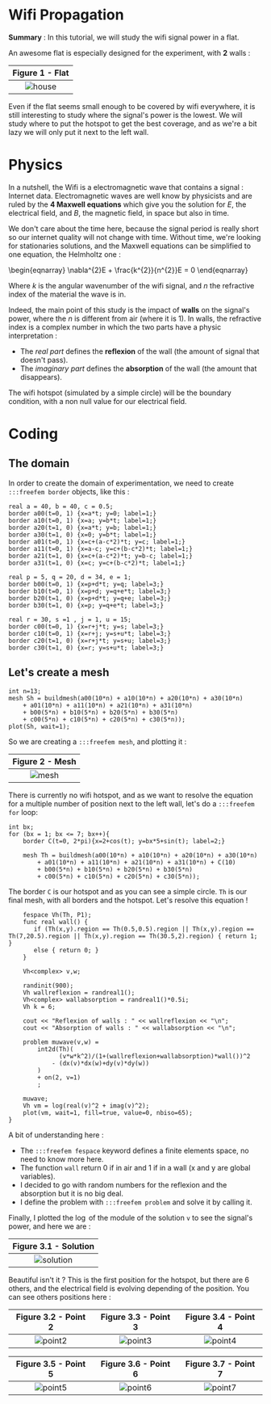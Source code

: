 # Wifi Propagation

**Summary** : In this tutorial, we will study the wifi signal power in a flat.

An awesome flat is especially designed for the experiment, with **2** walls :

<a name="Fig1">Figure 1</a> - Flat |
:-------------------------:|
![house](images/wifi-propagation/house.png) |

Even if the flat seems small enough to be covered by wifi everywhere, it is still interesting to study where the signal's power is the lowest. We will study where to put the hotspot to get the best coverage, and as we're a bit lazy we will only put it next to the left wall.

# Physics

In a nutshell, the Wifi is a electromagnetic wave that contains a signal : Internet data. Electromagnetic waves are well know by physicists and are ruled by the **4 Maxwell equations** which give you the solution for *E*, the electrical field, and *B*, the magnetic field, in space but also in time.

We don't care about the time here, because the signal period is really short so our internet quality will not change with time. Without time, we're looking for stationaries solutions, and the Maxwell equations can be simplified to one equation, the Helmholtz one :

\begin{eqnarray}
    \nabla^{2}E + \frac{k^{2}}{n^{2}}E = 0
\end{eqnarray}

Where *k* is the angular wavenumber of the wifi signal, and *n* the refractive index of the material the wave is in.

Indeed, the main point of this study is the impact of **walls** on the signal's power, where the *n* is different from air (where it is 1). In walls, the refractive index is a complex number in which the two parts have a physic interpretation :

* The *real part* defines the **reflexion** of the wall (the amount of signal that doesn't pass).
* The *imaginary part* defines the **absorption** of the wall (the amount that disappears).

The wifi hotspot (simulated by a simple circle) will be the boundary condition, with a non null value for our electrical field.

# Coding

## The domain

In order to create the domain of experimentation, we need to create `:::freefem border` objects, like this :

```freefem
real a = 40, b = 40, c = 0.5;
border a00(t=0, 1) {x=a*t; y=0; label=1;}
border a10(t=0, 1) {x=a; y=b*t; label=1;}
border a20(t=1, 0) {x=a*t; y=b; label=1;}
border a30(t=1, 0) {x=0; y=b*t; label=1;}
border a01(t=0, 1) {x=c+(a-c*2)*t; y=c; label=1;}
border a11(t=0, 1) {x=a-c; y=c+(b-c*2)*t; label=1;}
border a21(t=1, 0) {x=c+(a-c*2)*t; y=b-c; label=1;}
border a31(t=1, 0) {x=c; y=c+(b-c*2)*t; label=1;}

real p = 5, q = 20, d = 34, e = 1;
border b00(t=0, 1) {x=p+d*t; y=q; label=3;}
border b10(t=0, 1) {x=p+d; y=q+e*t; label=3;}
border b20(t=1, 0) {x=p+d*t; y=q+e; label=3;}
border b30(t=1, 0) {x=p; y=q+e*t; label=3;}

real r = 30, s =1 , j = 1, u = 15;
border c00(t=0, 1) {x=r+j*t; y=s; label=3;}
border c10(t=0, 1) {x=r+j; y=s+u*t; label=3;}
border c20(t=1, 0) {x=r+j*t; y=s+u; label=3;}
border c30(t=1, 0) {x=r; y=s+u*t; label=3;}
```

## Let's create a mesh

```freefem
int n=13;
mesh Sh = buildmesh(a00(10*n) + a10(10*n) + a20(10*n) + a30(10*n)
	+ a01(10*n) + a11(10*n) + a21(10*n) + a31(10*n)
	+ b00(5*n) + b10(5*n) + b20(5*n) + b30(5*n)
	+ c00(5*n) + c10(5*n) + c20(5*n) + c30(5*n));
plot(Sh, wait=1);
```

So we are creating a `:::freefem mesh`, and plotting it :

<a name="Fig2">Figure 2</a> - Mesh |
:-------------------------:|
![mesh](images/wifi-propagation/mesh.png) |


There is currently no wifi hotspot, and as we want to resolve the equation for a multiple number of position next to the left wall, let's do a `:::freefem for` loop:

```freefem
int bx;
for (bx = 1; bx <= 7; bx++){
    border C(t=0, 2*pi){x=2+cos(t); y=bx*5+sin(t); label=2;}

    mesh Th = buildmesh(a00(10*n) + a10(10*n) + a20(10*n) + a30(10*n)
		+ a01(10*n) + a11(10*n) + a21(10*n) + a31(10*n) + C(10)
		+ b00(5*n) + b10(5*n) + b20(5*n) + b30(5*n)
		+ c00(5*n) + c10(5*n) + c20(5*n) + c30(5*n));
```

The border `C` is our hotspot and as you can see a simple circle. `Th` is our final mesh, with all borders and the hotspot. Let's resolve this equation !

```freefem
    fespace Vh(Th, P1);
    func real wall() {
       if (Th(x,y).region == Th(0.5,0.5).region || Th(x,y).region == Th(7,20.5).region || Th(x,y).region == Th(30.5,2).region) { return 1; }
       else { return 0; }
    }

    Vh<complex> v,w;

    randinit(900);
    Vh wallreflexion = randreal1();
    Vh<complex> wallabsorption = randreal1()*0.5i;
    Vh k = 6;

    cout << "Reflexion of walls : " << wallreflexion << "\n";
    cout << "Absorption of walls : " << wallabsorption << "\n";

    problem muwave(v,w) =
		int2d(Th)(
			  (v*w*k^2)/(1+(wallreflexion+wallabsorption)*wall())^2
        	- (dx(v)*dx(w)+dy(v)*dy(w))
		)
		+ on(2, v=1)
		;

    muwave;
    Vh vm = log(real(v)^2 + imag(v)^2);
    plot(vm, wait=1, fill=true, value=0, nbiso=65);
}
```

A bit of understanding here :

* The `:::freefem fespace` keyword defines a finite elements space, no need to know more here.
* The function `wall` return 0 if in air and 1 if in a wall (x and y are global variables).
* I decided to go with random numbers for the reflexion and the absorption but it is no big deal.
* I define the problem with `:::freefem problem` and solve it by calling it.

Finally, I plotted the $\log$ of the module of the solution `v` to see the signal's power, and here we are :

<a name="Fig31">Figure 3.1</a> - Solution |
:-------------------------:|
![solution](images/wifi-propagation/point1.png) |

Beautiful isn't it ? This is the first position for the hotspot, but there are 6 others, and the electrical field is evolving depending of the position. You can see others positions here :

<a name="Fig32">Figure 3.2</a> - Point 2 | <a name="Fig33">Figure 3.3</a> - Point 3 | <a name="Fig34">Figure 3.4</a> - Point 4
:-------------------------:|:-------------------------:|:-------------------------:
![point2](images/wifi-propagation/point2.png) | ![point3](images/wifi-propagation/point3.png) | ![point4](images/wifi-propagation/point4.png)

<a name="Fig35">Figure 3.5</a> - Point 5 | <a name="Fig36">Figure 3.6</a> - Point 6 | <a name="Fig37">Figure 3.7</a> - Point 7
:-------------------------:|:-------------------------:|:-------------------------:
![point5](images/wifi-propagation/point5.png) | ![point6](images/wifi-propagation/point6.png) | ![point7](images/wifi-propagation/point7.png)
